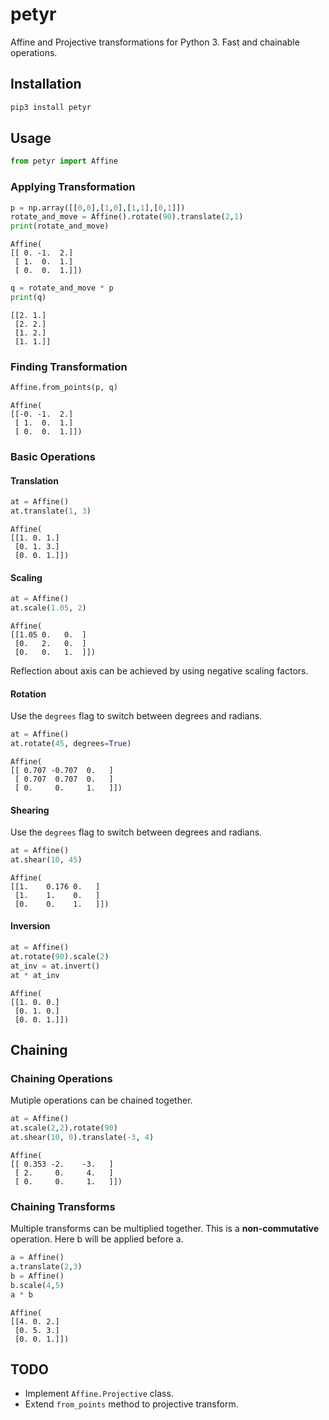 # petyr

Affine and Projective transformations for Python 3. Fast and chainable operations.

## Installation
```bash
pip3 install petyr
```
## Usage
```python
from petyr import Affine
```
### Applying Transformation
```python
p = np.array([[0,0],[1,0],[1,1],[0,1]])
rotate_and_move = Affine().rotate(90).translate(2,1)
print(rotate_and_move)
```
```
Affine(
[[ 0. -1.  2.]
 [ 1.  0.  1.]
 [ 0.  0.  1.]])
```

```python
q = rotate_and_move * p
print(q)
```
```
[[2. 1.]
 [2. 2.]
 [1. 2.]
 [1. 1.]]
```
### Finding Transformation
```python
Affine.from_points(p, q)
```
```
Affine(
[[-0. -1.  2.]
 [ 1.  0.  1.]
 [ 0.  0.  1.]])
```

### Basic Operations

#### Translation
```python
at = Affine()
at.translate(1, 3)
```
```
Affine(
[[1. 0. 1.]
 [0. 1. 3.]
 [0. 0. 1.]])
```
#### Scaling
```python
at = Affine()
at.scale(1.05, 2)
```
```
Affine(
[[1.05 0.   0.  ]
 [0.   2.   0.  ]
 [0.   0.   1.  ]])
 ```
Reflection about axis can be achieved by using negative scaling factors.

#### Rotation
Use the ```degrees``` flag to switch between degrees and radians.
 ```python
at = Affine()
at.rotate(45, degrees=True)
```
```
Affine(
[[ 0.707 -0.707  0.   ]
 [ 0.707  0.707  0.   ]
 [ 0.     0.     1.   ]])
```
#### Shearing
Use the ```degrees``` flag to switch between degrees and radians.
```python
at = Affine()
at.shear(10, 45)
```
```
Affine(
[[1.    0.176 0.   ]
 [1.    1.    0.   ]
 [0.    0.    1.   ]])
```
#### Inversion
```python
at = Affine()
at.rotate(90).scale(2)
at_inv = at.invert()
at * at_inv
```
```
Affine(
[[1. 0. 0.]
 [0. 1. 0.]
 [0. 0. 1.]])
```
## Chaining
### Chaining Operations
Mutiple operations can be chained together.
```python
at = Affine()
at.scale(2,2).rotate(90)
at.shear(10, 0).translate(-3, 4)
```
```
Affine(
[[ 0.353 -2.    -3.   ]
 [ 2.     0.     4.   ]
 [ 0.     0.     1.   ]])
```

### Chaining Transforms
Multiple transforms can be multiplied together. This is a **non-commutative** operation. Here b will be applied before a.
```python
a = Affine()
a.translate(2,3)
b = Affine()
b.scale(4,5)
a * b
```
```
Affine(
[[4. 0. 2.]
 [0. 5. 3.]
 [0. 0. 1.]])
```
## TODO
- Implement ```Affine.Projective``` class.
- Extend ```from_points``` method to projective transform.

